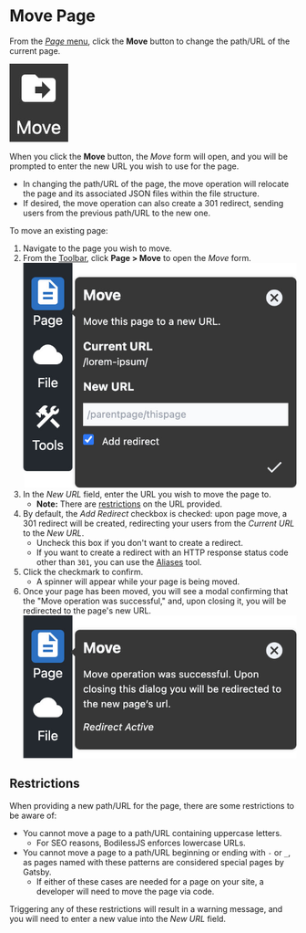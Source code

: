 # Move Page

From the [_Page_ menu](../), click the **Move** button to change the path/URL of the current page.

![Move Page icon](./assets/PageMoveIcon.jpg ':size=60')

When you click the **Move** button, the _Move_ form will open, and you will be prompted to enter the
new URL you wish to use for the page.

* In changing the path/URL of the page, the move operation will relocate the page and its associated
  JSON files within the file structure.
* If desired, the move operation can also create a 301 redirect, sending users from the previous
  path/URL to the new one.

To move an existing page:

01. Navigate to the page you wish to move.
01. From the [Toolbar](../../#toolbar), click **Page > Move** to open the _Move_ form.  
    ![Move Page form](./assets/PageMovePage.jpg ':size=50%')
01. In the _New URL_ field, enter the URL you wish to move the page to.
    * **Note:** There are [restrictions](#restrictions) on the URL provided.
01. By default, the _Add Redirect_ checkbox is checked: upon page move, a 301 redirect will be
    created, redirecting your users from the _Current URL_ to the _New URL_.
    * Uncheck this box if you don't want to create a redirect.
    * If you want to create a redirect with an HTTP response status code other than `301`, you can
      use the [Aliases](../../ToolsMenu/Aliases/) tool.
01. Click the checkmark to confirm.
    * A spinner will appear while your page is being moved.
01. Once your page has been moved, you will see a modal confirming that the "Move operation was
    successful," and, upon closing it, you will be redirected to the page's new URL.  
    ![Page Move Operation Successful](./assets/PageMoveOperationSuccessful.jpg ':size=50%')

## Restrictions

When providing a new path/URL for the page, there are some restrictions to be aware of:

* You cannot move a page to a path/URL containing uppercase letters.
  * For SEO reasons, BodilessJS enforces lowercase URLs.
* You cannot move a page to a path/URL beginning or ending with `-` or `_`, as pages named with
  these patterns are considered special pages by Gatsby.
  * If either of these cases are needed for a page on your site, a developer will need to move the
    page via code.

Triggering any of these restrictions will result in a warning message, and you will need to enter a
new value into the _New URL_ field.
